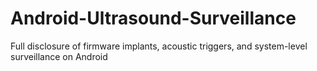 # Android-Ultrasound-Surveillance
Full disclosure of firmware implants, acoustic triggers, and system-level surveillance on Android
